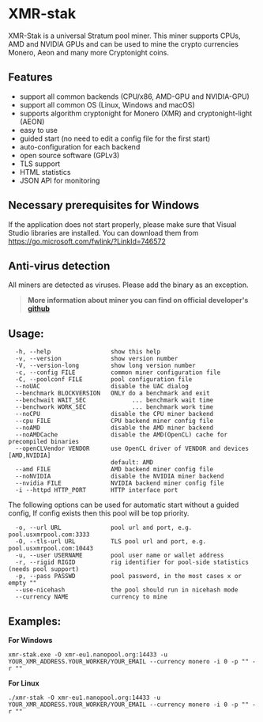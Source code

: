 # XMR-stak
XMR-Stak is a universal Stratum pool miner. This miner supports CPUs, AMD and NVIDIA GPUs and can be used to mine the crypto currencies Monero, Aeon and many more Cryptonight coins.
<h2>Features</h2>

* support all common backends (CPU/x86, AMD-GPU and NVIDIA-GPU)
* support all common OS (Linux, Windows and macOS)
* supports algorithm cryptonight for Monero (XMR) and cryptonight-light (AEON)
* easy to use
* guided start (no need to edit a config file for the first start)
* auto-configuration for each backend
* open source software (GPLv3)
* TLS support
* HTML statistics
* JSON API for monitoring
<h2>Necessary prerequisites for Windows</h2>

If the application does not start properly, please make sure that Visual Studio libraries are installed.
You can download them from https://go.microsoft.com/fwlink/?LinkId=746572

<h2>Anti-virus detection</h2>

All miners are detected as viruses. Please add the binary as an exception.


>**More information about miner you can find on official developer's  [github](https://github.com/fireice-uk/xmr-stak)**
  
<h2>Usage:</h2>

```
  -h, --help                 show this help
  -v, --version              show version number
  -V, --version-long         show long version number
  -c, --config FILE          common miner configuration file
  -C, --poolconf FILE        pool configuration file
  --noUAC                    disable the UAC dialog
  --benchmark BLOCKVERSION   ONLY do a benchmark and exit
  --benchwait WAIT_SEC             ... benchmark wait time
  --benchwork WORK_SEC             ... benchmark work time
  --noCPU                    disable the CPU miner backend
  --cpu FILE                 CPU backend miner config file
  --noAMD                    disable the AMD miner backend
  --noAMDCache               disable the AMD(OpenCL) cache for precompiled binaries
  --openCLVendor VENDOR      use OpenCL driver of VENDOR and devices [AMD,NVIDIA]
                             default: AMD
  --amd FILE                 AMD backend miner config file
  --noNVIDIA                 disable the NVIDIA miner backend
  --nvidia FILE              NVIDIA backend miner config file
  -i --httpd HTTP_PORT       HTTP interface port
```
The following options can be used for automatic start without a guided config,
If config exists then this pool will be top priority.
```
  -o, --url URL              pool url and port, e.g. pool.usxmrpool.com:3333
  -O, --tls-url URL          TLS pool url and port, e.g. pool.usxmrpool.com:10443
  -u, --user USERNAME        pool user name or wallet address
  -r, --rigid RIGID          rig identifier for pool-side statistics (needs pool support)
  -p, --pass PASSWD          pool password, in the most cases x or empty ""
  --use-nicehash             the pool should run in nicehash mode
  --currency NAME            currency to mine
```
<h2>Examples:</h2>

**For Windows**

```xmr-stak.exe -O xmr-eu1.nanopool.org:14433 -u YOUR_XMR_ADDRESS.YOUR_WORKER/YOUR_EMAIL --currency monero -i 0 -p "" -r ""```

**For Linux**

```./xmr-stak -O xmr-eu1.nanopool.org:14433 -u YOUR_XMR_ADDRESS.YOUR_WORKER/YOUR_EMAIL --currency monero -i 0 -p "" -r ""```


